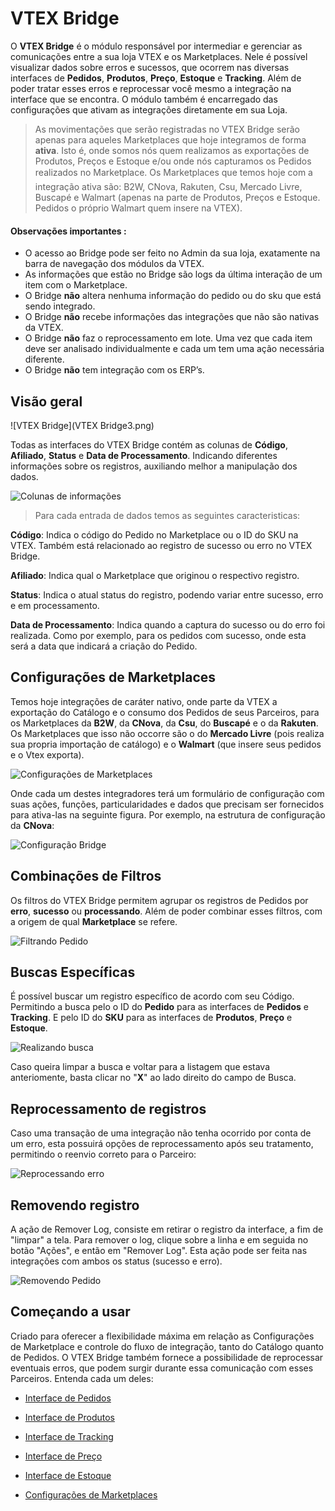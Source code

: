 #  VTEX Bridge
O **VTEX Bridge** é o módulo responsável por intermediar e gerenciar as comunicações entre a sua loja VTEX e os Marketplaces. Nele é possível visualizar dados sobre erros e sucessos, que ocorrem nas diversas interfaces de **Pedidos**, **Produtos**, **Preço**, **Estoque** e **Tracking**. Além de poder tratar esses erros e reprocessar você mesmo a integração na interface que se encontra.
O módulo também é encarregado das configurações que ativam as integrações diretamente em sua Loja.

>As movimentações que serão registradas no VTEX Bridge serão apenas para aqueles Marketplaces que hoje integramos de forma **ativa**. Isto é, onde somos nós quem realizamos as exportações de Produtos, Preços e Estoque e/ou onde nós capturamos os Pedidos realizados no Marketplace. Os Marketplaces que temos hoje com a integração ativa são: B2W, CNova, Rakuten, Csu, Mercado Livre, Buscapé e Walmart (apenas na parte de Produtos, Preços e Estoque. Pedidos o próprio Walmart quem insere na VTEX).


#### Observações importantes :
- O acesso ao Bridge pode ser feito no Admin da sua loja, exatamente na barra de navegação dos módulos da VTEX.
- As informações que estão no Bridge são logs da última interação de um item com o Marketplace.
- O Bridge **não** altera nenhuma informação do pedido ou do sku que está sendo integrado.
- O Bridge **não** recebe informações das integrações que não são nativas da VTEX.
- O Bridge **não** faz o reprocessamento em lote. Uma vez que cada item deve ser analisado individualmente e cada um tem uma ação necessária diferente.
- O Bridge **não** tem integração com os ERP’s.




## Visão geral

![VTEX Bridge](VTEX Bridge3.png)

Todas as interfaces do VTEX Bridge contém as colunas de **Código**, **Afiliado**, **Status** e **Data de Processamento**. Indicando diferentes informações sobre os registros, auxiliando melhor a manipulação dos dados.

![Colunas de informações](V_pedidos_colunas.png)
>Para cada entrada de dados temos as seguintes caracteristicas:

**Código**: Indica o código do Pedido no Marketplace ou o ID do SKU na VTEX. Também está relacionado ao registro de sucesso ou erro no VTEX Bridge.

**Afiliado**: Indica qual o Marketplace que originou o respectivo registro.

**Status**: Indica o atual status do registro, podendo variar entre sucesso, erro e em processamento.

**Data de Processamento**: Indica quando a captura do sucesso ou do erro foi realizada. Como por exemplo, para os pedidos com sucesso, onde esta será a data que indicará a criação do Pedido.

## Configurações de Marketplaces
Temos hoje integrações de caráter nativo, onde parte da VTEX a exportação do Catálogo e o consumo dos Pedidos de seus Parceiros, para os Marketplaces da **B2W**, da **CNova**, da **Csu**, do **Buscapé** e o da **Rakuten**.
Os Marketplaces que isso não occorre são o do **Mercado Livre** (pois realiza sua propria importação de catálogo) e o **Walmart** (que insere seus pedidos e o Vtex exporta).  

![Configurações de Marketplaces](V_newconfig.gif)

Onde cada um destes integradores terá um formulário de configuração com suas ações, funções, particularidades e dados que precisam ser fornecidos para ativa-las na seguinte figura. Por exemplo, na  estrutura de configuração da **CNova**:

![Configuração Bridge](V_newconfig_cnova.gif)

## Combinações de Filtros

Os filtros do VTEX Bridge permitem agrupar os registros de Pedidos por **erro**, **sucesso** ou **processando**. Além de poder combinar esses filtros, com a origem de qual **Marketplace** se refere.

![Filtrando Pedido](V_Pedidos_Filtro.gif)

## Buscas Específicas

É possível buscar um registro específico de acordo com seu Código. Permitindo a busca pelo o ID do **Pedido** para as interfaces de **Pedidos** e **Tracking**. E pelo ID do **SKU** para as interfaces de **Produtos**, **Preço** e **Estoque**.

![Realizando busca](V_newsearch.gif)

Caso queira limpar a busca e voltar para a listagem que estava anteriomente, basta clicar no "**X**" ao lado direito do campo de Busca.

## Reprocessamento de registros

Caso uma transação de uma integração não tenha ocorrido por conta de um erro, esta possuirá opções de reprocessamento após seu tratamento, permitindo o reenvio correto para o Parceiro:

![Reprocessando erro](V_produto_removendo_erro.gif)

## Removendo registro

A ação de Remover Log, consiste em retirar o registro da interface, a fim de "limpar" a tela. Para remover o log, clique sobre a linha e em seguida no botão "Ações", e então em "Remover Log". Esta ação pode ser feita nas integrações com ambos os status (sucesso e erro).

![Removendo Pedido](V_removendo_pedido.gif)

## Começando a usar

Criado para oferecer a flexibilidade máxima em relação as Configurações de Marketplace e controle do fluxo de integração, tanto do Catálogo quanto de Pedidos. O VTEX Bridge também fornece a possibilidade de reprocessar eventuais erros, que podem surgir durante essa comunicação com esses Parceiros. Entenda cada um deles:

* [Interface de Pedidos](interface-de-pedidos/index.html)

* [Interface de Produtos](interface-de-produto/index.html)

* [Interface de Tracking](interface-de-tracking/index.html)

* [Interface de Preço](interface-de-preco/index.html)

* [Interface de Estoque](interface-de-estoque/index.html)

* [Configurações de Marketplaces](configuracoes-de-marketplace/index.html)

